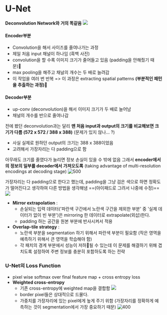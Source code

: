 # U-Net
**Deconvolution Network와 거의 똑같음**
![](https://i.imgur.com/mETp3jY.png)
#### Encoder부분
- Convolution을 해서 사이즈를 줄여나가는 과정
- 제일 처음 input 채널이 하나임 (흑백 사진)
- convolution을 할 수록 이미지 크기가 줄어들고 있음 (padding을 안해줬기 때문)
- max pooling을 해주고 채널의 개수는 두 배로 늘려감
- 이 작업을 여러 번 반복
=> 이 과정은 extracting spatial patterns **(부분적인 패턴을 추출하는 과정)**

#### Decoder부분
- up-conv (deconvolution)을 해서 이미지 크기가 두 배로 늘어남
- 채널의 개수를 반으로 줄여나감

전에 봤던 deconvolution과는 달리
**맨 처음 input과 output의 크기를 비교해보면 크기가 다름 (572 x 572 / 388 x 388)**
(문제가 있지 않나... ?)
- 사실 실제로 원하던 output의 크기는 388 x 388이었음
- 고려해서 가장자리는 다 padding으로 함

아무래도 크기를 줄였다가 늘리면 정보 손실이 있을 수 밖에 없음
그래서 **encoder에서의 정보의 일부를 decoder에서 가져오도록**
(taking advantage of multi-resolution encodings at decoding stage)
![500](https://i.imgur.com/KdRo6Vb.png)

가장자리는 다 padding으로 한다고 했는데, padding을 그냥 검은 색으로 하면 정확도가 떨어진다고 생각하여 다른 방법을 생각해냄
==(아이패드로 그려서 나중에 수정)==
![](https://i.imgur.com/VKjqFr6.png)
- **Mirror extrapolation** : 
	- 손실되는 입력 데이터('파란색 구간에서 노란색 구간을 제외한 부분' 중 '실제 데이터가 없이 빈 부분')은 mirroring 한 데이터로 extrapolate(외삽)한다.
	- padding 하는 공간을 원본 부분에 반사시켜서 적용
- **Overlap-tile strategy** : 
	- 노란색 부분을 segmentation 하기 위해서 파란색 부분이 필요함 (작은 영역을 예측하기 위해서 큰 영역을 학습해야 함)
	- 각 패치의 경계 부분에서 성능이 저하될 수 있는데 이 문제를 해결하기 위해 겹치도록 설정하여 주변 정보를 충분히 포함하도록 하는 전략


### U-Net의 Loss Function
- pixel wise softmax over final feature map + cross entropy loss
- **Weighted cross-entropy**
	- 기존 cross-entropy에 weighted map을 결합함
	  ![](https://i.imgur.com/XgVb3R8.png)
	- border pixel들은 상대적으로 드물다.
	- 가중치를 가장자리에 있는 pixel에게 높게 주기 위함 (가장자리를 정확하게 예측하는 것이 segmentation에서 가장 중요하기 때문)
	![400](https://i.imgur.com/4TUnR6Y.png)

